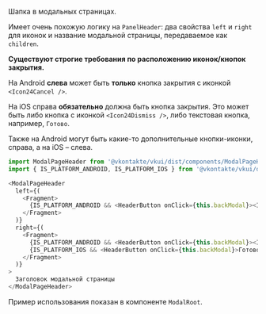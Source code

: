 Шапка в модальных страницах.

Имеет очень похожую логику на `PanelHeader`: два свойства `left` и `right` для иконок и название модальной страницы, передаваемое как `children`.

**Существуют строгие требования по расположению иконок/кнопок закрытия.**

На Android **слева** может быть **только** кнопка закрытия с иконкой `<Icon24Cancel />`.

На iOS справа **обязательно** должна быть кнопка закрытия. Это может быть либо кнопка с иконкой `<Icon24Dismiss />`, либо текстовая кнопка, например, `Готово`.

Также на Android могут быть какие-то дополнительные кнопки-иконки, справа, а на iOS – слева.

```js static
import ModalPageHeader from '@vkontakte/vkui/dist/components/ModalPageHeader/ModalPageHeader';
import { IS_PLATFORM_ANDROID, IS_PLATFORM_IOS } from '@vkontakte/vkui/dist/lib/platform';

<ModalPageHeader
  left={(
    <Fragment>
      {IS_PLATFORM_ANDROID && <HeaderButton onClick={this.backModal}><Icon24Cancel /></HeaderButton>}
    </Fragment>
  )}
  right={(
    <Fragment>
      {IS_PLATFORM_ANDROID && <HeaderButton onClick={this.backModal}><Icon24Done /></HeaderButton>}
      {IS_PLATFORM_IOS && <HeaderButton onClick={this.backModal}>Готово</HeaderButton>}
    </Fragment>
  )}
>
  Заголовок модальной страницы
</ModalPageHeader>
```

Пример использования показан в компоненте `ModalRoot`.
